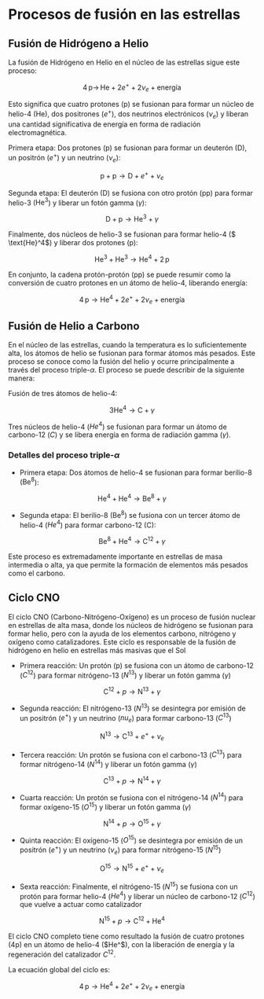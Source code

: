 # Procesos de fusión en las estrellas

## Fusión de Hidrógeno a Helio

La fusión de Hidrógeno en Helio en el núcleo de las estrellas sigue este proceso:

$$
4 \, \text{p} \rightarrow \, \text{He} + 2 e^+ + 2 \nu_e + \text{energía}
$$

Esto significa que cuatro protones (p) se fusionan para formar un núcleo de helio-4 (He), dos positrones ($e^+$), dos neutrinos electrónicos ($\nu_e$​) y liberan una cantidad significativa de energía en forma de radiación electromagnética.

Primera etapa: Dos protones (p) se fusionan para formar un deuterón (D), un positrón ($e^+$) y un neutrino ($\nu_e$):

$$
\text{p} + \text{p} \rightarrow \text{D} + e^+ + \nu_e
$$

Segunda etapa: El deuterón (D) se fusiona con otro protón (pp) para formar helio-3 ($\text{He}^3$) y liberar un fotón gamma ($\gamma$):

$$
\text{D} + \text{p} \rightarrow \text{He}^3 + \gamma
$$

Finalmente, dos núcleos de helio-3 se fusionan para formar helio-4 ($ \text{He}^4$) y liberar dos protones (p):

$$
\text{He}^3 + \text{He}^3 \rightarrow \text{He}^4 + 2 \, \text{p}
$$

En conjunto, la cadena protón-protón (pp) se puede resumir como la conversión de cuatro protones en un átomo de helio-4, liberando energía:

$$
4 \, \text{p} \rightarrow \text{He}^4 + 2 e^+ + 2 \nu_e + \text{energía}
$$

## Fusión de Helio a Carbono

En el núcleo de las estrellas, cuando la temperatura es lo suficientemente alta, los átomos de helio se fusionan para formar átomos más pesados. Este proceso se conoce como la fusión del helio y ocurre principalmente a través del proceso $\text{triple-}\alpha$. El proceso se puede describir de la siguiente manera:

Fusión de tres átomos de helio-4:

$$ 3\text{He}^4 \rightarrow \text{C} + \gamma $$

Tres núcleos de helio-4 ($He^4$) se fusionan para formar un átomo de carbono-12 ($C$) y se libera energía en forma de radiación gamma ($\gamma$).

### Detalles del proceso $\text{triple-}\alpha$

- Primera etapa: Dos átomos de helio-4 se fusionan para formar berilio-8 ($\text{Be}^8$):

$$ \text{He}^4 + \text{He}^4 \rightarrow \text{Be}^8 + \gamma $$

- Segunda etapa: El berilio-8 ($\text{Be}^8$) se fusiona con un tercer átomo de helio-4 ($He^4$) para formar carbono-12 ($\text{C}$):

$$ \text{Be}^8 + \text{He}^4 \rightarrow \text{C}^{12} + \gamma $$

Este proceso es extremadamente importante en estrellas de masa intermedia o alta, ya que permite la formación de elementos más pesados como el carbono.

## Ciclo CNO

El ciclo CNO (Carbono-Nitrógeno-Oxígeno) es un proceso de fusión nuclear en estrellas de alta masa, donde los núcleos de hidrógeno se fusionan para formar helio, pero con la ayuda de los elementos carbono, nitrógeno y oxígeno como catalizadores. Este ciclo es responsable de la fusión de hidrógeno en helio en estrellas más masivas que el Sol

- Primera reacción: Un protón (p) se fusiona con un átomo de carbono-12 ($C^{12}$) para formar nitrógeno-13 ($N^{13}$) y liberar un fotón gamma ($\gamma$)

$$\text{C}^{12} + p \rightarrow \text{N}^{13} + \gamma$$

- Segunda reacción: El nitrógeno-13 ($N^{13}$) se desintegra por emisión de un positrón ($e^+$) y un neutrino ($nu_e$​) para formar carbono-13 ($C^{13}$)

$$ \text{N}^{13} \rightarrow \text{C}^{13} + e^+ + \nu_e $$

- Tercera reacción: Un protón se fusiona con el carbono-13 ($C^{13}$) para formar nitrógeno-14 ($N^{14}$) y liberar un fotón gamma ($\gamma$)

$$ \text{C}^{13} + p \rightarrow \text{N}^{14} + \gamma $$

- Cuarta reacción: Un protón se fusiona con el nitrógeno-14 ($N^{14}$) para formar oxígeno-15 ($O^{15}$) y liberar un fotón gamma ($\gamma$)

$$ \text{N}^{14} + p \rightarrow \text{O}^{15} + \gamma $$

- Quinta reacción: El oxígeno-15 ($O^{15}$) se desintegra por emisión de un positrón ($e^+$) y un neutrino ($\nu_e$) para formar nitrógeno-15 ($N^{15}$)

$$ \text{O}^{15} \rightarrow \text{N}^{15} + e^+ + \nu_e $$

- Sexta reacción: Finalmente, el nitrógeno-15 ($N^{15}$) se fusiona con un protón para formar helio-4 ($He^4$) y liberar un núcleo de carbono-12 ($C^{12}$) que vuelve a actuar como catalizador

$$ \text{N}^{15} + p \rightarrow \text{C}^{12} + \text{He}^4 $$

El ciclo CNO completo tiene como resultado la fusión de cuatro protones (4p) en un átomo de helio-4 ($He^$), con la liberación de energía y la regeneración del catalizador $C^{12}$.

La ecuación global del ciclo es:

$$ 4 \, \text{p} \rightarrow \text{He}^4 + 2 e^+ + 2 \nu_e + \text{energía} $$